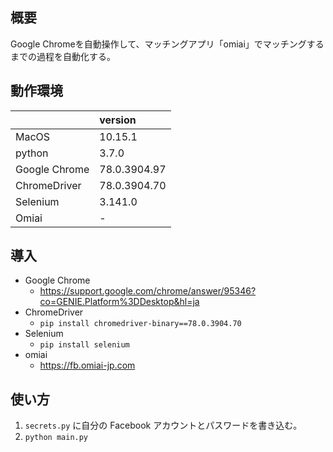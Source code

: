 ## 概要
Google Chromeを自動操作して、マッチングアプリ「omiai」でマッチングするまでの過程を自動化する。

## 動作環境
|  | version |
|:-----------|:------------|
| MacOS | 10.15.1 |
| python | 3.7.0 |
| Google Chrome | 78.0.3904.97 |
| ChromeDriver | 78.0.3904.70 |
| Selenium | 3.141.0 |
| Omiai | - |

## 導入
* Google Chrome
  * <https://support.google.com/chrome/answer/95346?co=GENIE.Platform%3DDesktop&hl=ja>
* ChromeDriver
  * `pip install chromedriver-binary==78.0.3904.70`
* Selenium
  * `pip install selenium`
* omiai
  * <https://fb.omiai-jp.com>

## 使い方
1. `secrets.py` に自分の Facebook アカウントとパスワードを書き込む。
2. `python main.py`
